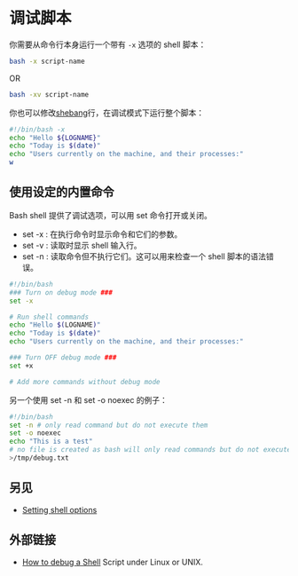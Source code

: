 # 调试脚本

你需要从命令行本身运行一个带有 `-x` 选项的 shell 脚本：

```bash
bash -x script-name
```

OR

```bash
bash -xv script-name
```

你也可以修改[shebang](https://bash.cyberciti.biz/guide/Shebang)行，在调试模式下运行整个脚本：

```bash
#!/bin/bash -x
echo "Hello ${LOGNAME}"
echo "Today is $(date)"
echo "Users currently on the machine, and their processes:"
w
```

## 使用设定的内置命令

Bash shell 提供了调试选项，可以用 set 命令打开或关闭。

- set -x : 在执行命令时显示命令和它们的参数。
- set -v : 读取时显示 shell 输入行。
- set -n : 读取命令但不执行它们。这可以用来检查一个 shell 脚本的语法错误。

``` bash
#!/bin/bash
### Turn on debug mode ###
set -x

# Run shell commands
echo "Hello $(LOGNAME)"
echo "Today is $(date)"
echo "Users currently on the machine, and their processes:"

### Turn OFF debug mode ###
set +x

# Add more commands without debug mode
```

另一个使用 set -n 和 set -o noexec 的例子：

``` bash
#!/bin/bash
set -n # only read command but do not execute them
set -o noexec
echo "This is a test"
# no file is created as bash will only read commands but do not executes them 
>/tmp/debug.txt
```

## 另见

- [Setting shell options](https://bash.cyberciti.biz/guide/Setting_shell_options)

## 外部链接

- [How to debug a Shell](https://www.cyberciti.biz/tips/debugging-shell-script.html) Script under Linux or UNIX.